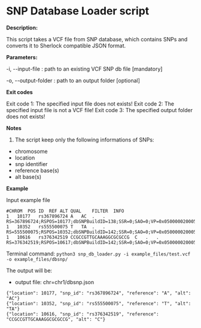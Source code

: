 # SNP Database Loader script

**Description:**

This script takes a VCF file from SNP database, which contains SNPs
and converts it to Sherlock compatible JSON format.


**Parameters:**

-i, --input-file <path>                                       : path to an existing VCF SNP db file [mandatory]

-o, --output-folder <path>                                    : path to an output folder [optional]


**Exit codes**

Exit code 1: The specified input file does not exists!
Exit code 2: The specified input file is not a VCF file!
Exit code 3: The specified output folder does not exists!


**Notes**

1) The script keep only the following informations of SNPs:
- chromosome
- location
- snp identifier
- reference base(s)
- alt base(s)


**Example**

Input example file
```
#CHROM	POS	ID	REF	ALT	QUAL	FILTER	INFO
1	10177	rs367896724	A	AC	.	.	RS=367896724;RSPOS=10177;dbSNPBuildID=138;SSR=0;SAO=0;VP=0x050000020005170026000200;GENEINFO=DDX11L1:100287102;WGT=1;VC=DIV;R5;ASP;VLD;G5A;G5;KGPhase3;CAF=0.5747,0.4253;COMMON=1;TOPMED=0.76728147298674821,0.23271852701325178
1	10352	rs555500075	T	TA	.	.	RS=555500075;RSPOS=10352;dbSNPBuildID=142;SSR=0;SAO=0;VP=0x050000020005170026000200;GENEINFO=DDX11L1:100287102;WGT=1;VC=DIV;R5;ASP;VLD;G5A;G5;KGPhase3;CAF=0.5625,0.4375;COMMON=1;TOPMED=0.86356396534148827,0.13643603465851172
1	10616	rs376342519	CCGCCGTTGCAAAGGCGCGCCG	C	.	.	RS=376342519;RSPOS=10617;dbSNPBuildID=142;SSR=0;SAO=0;VP=0x050000020005040026000200;GENEINFO=DDX11L1:100287102;WGT=1;VC=DIV;R5;ASP;VLD;KGPhase3;CAF=0.006989,0.993;COMMON=1
```

Terminal command:
`python3 snp_db_loader.py -i example_files/test.vcf -o example_files/dbsnp/`

The output will be:
- output file: chr=chr1/dbsnp.json
```
{"location": 10177, "snp_id": "rs367896724", "reference": "A", "alt": "AC"}
{"location": 10352, "snp_id": "rs555500075", "reference": "T", "alt": "TA"}
{"location": 10616, "snp_id": "rs376342519", "reference": "CCGCCGTTGCAAAGGCGCGCCG", "alt": "C"}
```
